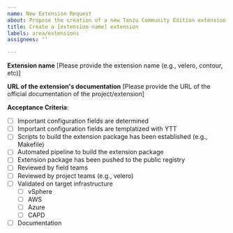 ```yaml
---
name: New Extension Request
about: Propose the creation of a new Tanzu Community Edition extension
title: Create a [extension-name] extension
labels: area/extensions
assignees: ''

---
```


**Extension name**
[Please provide the extension name (e.g., velero, contour, etc)]

**URL of the extension's documentation**
[Please provide the URL of the official documentation of the project/extension]

**Acceptance Criteria**:
- [ ] Important configuration fields are determined
- [ ] Important configuration fields are templatized with YTT
- [ ] Scripts to build the extension package has been established (e.g., Makefile)
- [ ] Automated pipeline to build the extension package
- [ ] Extension package has been pushed to the public registry
- [ ] Reviewed by field teams
- [ ] Reviewed by project teams (e.g., velero)
- [ ] Validated on target infrastructure
    - [ ] vSphere
    - [ ] AWS
    - [ ] Azure
    - [ ] CAPD
- [ ] Documentation
